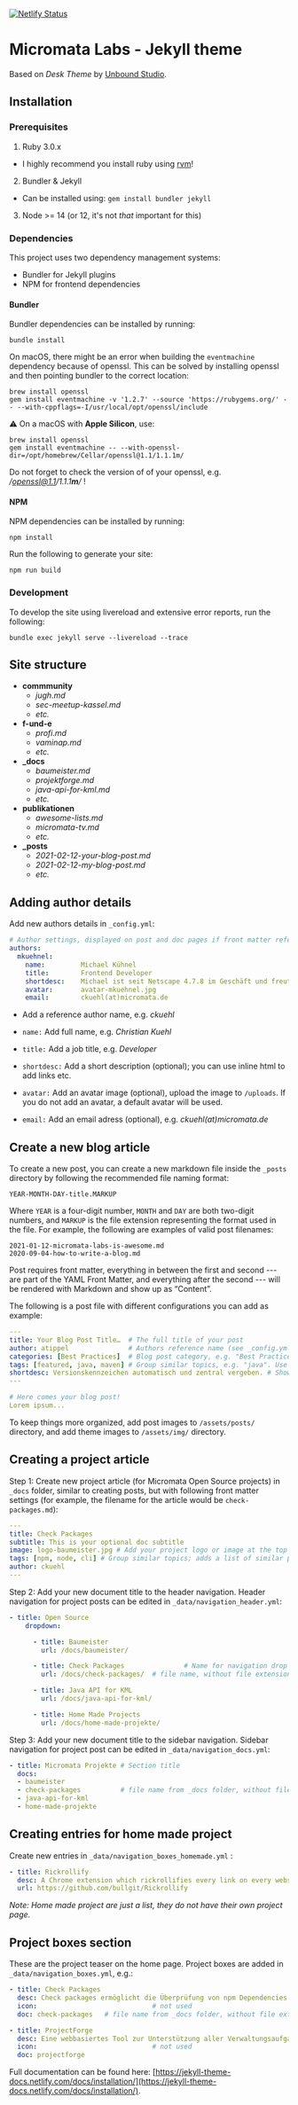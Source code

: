 [![Netlify Status](https://api.netlify.com/api/v1/badges/2c75d4a8-9cd9-42b8-bff8-8bb9e0cbfd76/deploy-status)](https://app.netlify.com/sites/micromata-labs/deploys)

# Micromata Labs - Jekyll theme

Based on _Desk Theme_ by [Unbound Studio](https://unbound.studio).



## Installation



### Prerequisites

1. Ruby 3.0.x
  - I highly recommend you install ruby using [rvm](https://rvm.io/)!
2. Bundler & Jekyll
  - Can be installed using: `gem install bundler jekyll`
3. Node >= 14 (or 12, it's not *that* important for this)

### Dependencies

This project uses two dependency management systems:
- Bundler for Jekyll plugins
- NPM for frontend dependencies



#### Bundler

Bundler dependencies can be installed by running:
```shell
bundle install
```

On macOS, there might be an error when  building the `eventmachine` dependency because of openssl. 
This can be solved by installing openssl and then pointing bundler to the correct location:

```shell
brew install openssl
gem install eventmachine -v '1.2.7' --source 'https://rubygems.org/' -- --with-cppflags=-I/usr/local/opt/openssl/include
```

⚠️ On a macOS with **Apple Silicon**, use:

```shell
brew install openssl
gem install eventmachine -- --with-openssl-dir=/opt/homebrew/Cellar/openssl@1.1/1.1.1m/
```
Do not forget to check the version of of your openssl, e.g. */openssl@1.1/1.1.1**m**/* !



#### NPM

NPM dependencies can be installed by running:
```shell
npm install
```

Run the following to generate your site:
```shell
npm run build
```


### Development

To develop the site using livereload and extensive error reports, run the following:
```shell
bundle exec jekyll serve --livereload --trace
```



## Site structure

- **commmunity**
  - *jugh.md*
  - *sec-meetup-kassel.md*
  - *etc.*
- **f-und-e**
  - *profi.md*
  - *vaminap.md*
  - *etc.*
- **_docs**
  - *baumeister.md*
  - *projektforge.md*
  - *java-api-for-kml.md*
  - *etc.*
- **publikationen**
  - *awesome-lists.md*
  - *micromata-tv.md*
  - *etc.*
- **_posts**
  - *2021-02-12-your-blog-post.md*
  - *2021-02-12-my-blog-post.md*
  - *etc.*

## Adding author details

Add new authors details in `_config.yml`:
```yaml
# Author settings, displayed on post and doc pages if front matter references author name e.g. author: ckuehl
authors:
  mkuehnel:
    name:         Michael Kühnel
    title:        Frontend Developer
    shortdesc:    Michael ist seit Netscape 4.7.8 im Geschäft und freut sich, dass dank Webstandards seitdem alles besser wird. Folge Michael bei <a href="https://twitter.com/mkuehnel">Twitter</a> oder <a href="https://github.com/mischah">GitHub</a>.
    avatar:       avatar-mkuehnel.jpg
    email:        ckuehl(at)micromata.de
```

- Add a reference author name, e.g. *ckuehl*

- `name:` Add full name, e.g. *Christian Kuehl*

- `title:` Add a job title, e.g. *Developer*

- `shortdesc:` Add a short description (optional); you can use inline html to add links etc.

- `avatar:` Add an avatar image (optional), upload the image to `/uploads`. If you do not add an avatar, a default avatar will be used.

- `email:` Add an email adress (optional), e.g. *ckuehl(at)micromata.de*

  

## Create a new blog article

To create a new post, you can create a new markdown file inside the `_posts` directory by following the recommended file naming format:
```
YEAR-MONTH-DAY-title.MARKUP
```
Where `YEAR` is a four-digit number, `MONTH` and `DAY` are both two-digit numbers, and `MARKUP` is the file extension representing the format used in the file. For example, the following are examples of valid post filenames:

```
2021-01-12-micromata-labs-is-awesome.md
2020-09-04-how-to-write-a-blog.md
```

Post requires front matter, everything in between the first and second --- are part of the YAML Front Matter, and everything after the second --- will be rendered with Markdown and show up as “Content”.

The following is a post file with different configurations you can add as example:

```yaml
---
title: Your Blog Post Title…  # The full title of your post
author: atippel               # Authors reference name (see _config.yml)
categories: [Best Practices]  # Blog post category, e.g. "Best Practices", "Quick Tips" (these are the only categories at the moment)
tags: [featured, java, maven] # Group similar topics, e.g. "java". Use "featured", if you want to show up the new blog post on the home page.
shortdesc: Versionskennzeichen automatisch und zentral vergeben. # Show as a short description of your blog post on the home page
---

# Here comes your blog post!
Lorem ipsum...
```

To keep things more organized, add post images to `/assets/posts/` directory, and add theme images to `/assets/img/` directory.



## Creating a project article

Step 1: Create new project article (for Micromata Open Source projects) in `_docs` folder, similar to creating posts, but with following front matter settings (for example, the filename for the article would be `check-packages.md`):

```yml
---
title: Check Packages
subtitle: This is your optional doc subtitle
image: logo-baumeister.jpg # Add your project logo or image at the top of the page (optional)
tags: [npm, node, cli] # Group similar topics; adds a list of similar projects at page bottom (optional)
author: ckuehl
---
```
Step 2: Add your new document title to the header navigation.
Header navigation for project posts can be edited in `_data/navigation_header.yml`:

```yml
- title: Open Source
    dropdown:

      - title: Baumeister
        url: /docs/baumeister/

      - title: Check Packages				# Name for navigation drop down
        url: /docs/check-packages/	# file name, without file extension

      - title: Java API for KML
        url: /docs/java-api-for-kml/

      - title: Home Made Projects
        url: /docs/home-made-projekte/
```

Step 3: Add your new document title to the sidebar navigation.
Sidebar navigation for project post can be edited in `_data/navigation_docs.yml`:

```yml
- title: Micromata Projekte # Section title
  docs:
  - baumeister
  - check-packages          # file name from _docs folder, without file extension
  - java-api-for-kml
  - home-made-projekte
```



## Creating entries for home made project

Create new  entries in `_data/navigation_boxes_homemade.yml` :

```yml
- title: Rickrollify
  desc: A Chrome extension which rickrollifies every link on every website – Psst!
  url: https://github.com/bullgit/Rickrollify
```

*Note: Home made project are just a list, they do not have their own project page.*

##  Project boxes section

These are the project teaser on the home page. Project boxes are added in `_data/navigation_boxes.yml`, e.g.:

```yml
- title: Check Packages
  desc: Check packages ermöglicht die Überprüfung von npm Dependencies eines Projektes via whitelisting (oder blacklisting).
  icon:								# not used
  doc: check-packages	# file name from _docs folder, without file extension

- title: ProjectForge
  desc: Eine webbasiertes Tool zur Unterstützung aller Verwaltungsaufgaben im Projektmanagement und der Unternehmensorganisation.
  icon:								# not used
  doc: projectforge
```




Full documentation can be found here: [https://jekyll-theme-docs.netlify.com/docs/installation/](https://jekyll-theme-docs.netlify.com/docs/installation/).
